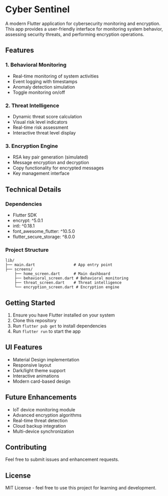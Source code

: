 # Cyber Sentinel

A modern Flutter application for cybersecurity monitoring and encryption. This app provides a user-friendly interface for monitoring system behavior, assessing security threats, and performing encryption operations.

## Features

### 1. Behavioral Monitoring
- Real-time monitoring of system activities
- Event logging with timestamps
- Anomaly detection simulation
- Toggle monitoring on/off

### 2. Threat Intelligence
- Dynamic threat score calculation
- Visual risk level indicators
- Real-time risk assessment
- Interactive threat level display

### 3. Encryption Engine
- RSA key pair generation (simulated)
- Message encryption and decryption
- Copy functionality for encrypted messages
- Key management interface

## Technical Details

### Dependencies
- Flutter SDK
- encrypt: ^5.0.1
- intl: ^0.18.1
- font_awesome_flutter: ^10.5.0
- flutter_secure_storage: ^8.0.0

### Project Structure
```
lib/
├── main.dart                 # App entry point
├── screens/
    ├── home_screen.dart      # Main dashboard
    ├── behavioral_screen.dart # Behavioral monitoring
    ├── threat_screen.dart    # Threat intelligence
    └── encryption_screen.dart # Encryption engine
```

## Getting Started

1. Ensure you have Flutter installed on your system
2. Clone this repository
3. Run `flutter pub get` to install dependencies
4. Run `flutter run` to start the app

## UI Features
- Material Design implementation
- Responsive layout
- Dark/light theme support
- Interactive animations
- Modern card-based design

## Future Enhancements
- IoT device monitoring module
- Advanced encryption algorithms
- Real-time threat detection
- Cloud backup integration
- Multi-device synchronization

## Contributing
Feel free to submit issues and enhancement requests.

## License
MIT License - feel free to use this project for learning and development.
